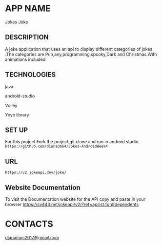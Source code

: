 # APP NAME
Jokes Joke

## DESCRIPTION

A joke application that uses an api to display different categories of jokes .The categories are Pun,any,programming,spooky,Dark and Christmas.With animations included


## TECHNOLOGIES 

java

android-studio

Volley

Yoyo library


## SET UP 

For this project Fork the project,git clone and run in android studio
`https://github.com/diana3664/Jokes-AndroidWeek4`

## URL

`https://v2.jokeapi.dev/joke/`
## Website Documentation
To visit the Documentation website for the API copy and paste in your browser 
https://sv443.net/jokeapi/v2/?ref=apilist.fun#dependents



# CONTACTS


dianamus2017@gmail.com
